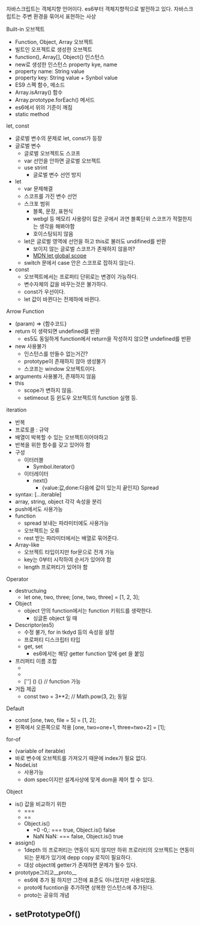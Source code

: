 자바스크립트는 객체지향 언어이다.
es6부터 객체지향적으로 발전하고 있다.
자바스크립트는 주변 환경을 묶어서 표현하는 사상

Built-in 오브젝트
- Function, Object, Array
오브젝트
- 빌트인 오프젝트로 생성한 오브젝트
- function(), Array[], Object{}
인스턴스
- new로 생성한 인스턴스
property kye, name
- property name: String value
- property key: String value + Synbol value
- ES9 스펙
함수, 메소드
- Array.isArray() 함수
- Array.prototype.forEach() 메서드
- es6에서 위의 기준이 깨짐
- static method

let, const
- 글로벌 변수의 문제로 let, const가 등장
- 글로벌 변수 
    - 글로벌 오브젝트도 스코프
    - var 선언을 안하면 글로벌 오브젝트
    - use strint
        - 글로벌 변수 선언 방지
- let
    - var 문제해결
    - 스코프를 가진 변수 선언
    - 스크포 범위
        - 블록, 문장, 표현식
        - webgl 등 메모리 사용량이 많은 곳에서 과연 블록단위 스코프가 적절한지는 생각을 해봐야함
        - 호이스팅되지 않음
    - let은 글로벌 영역에 선언을 하고 this로 불러도 undifined를 반환
        - 보이지 않는 글로벌 스코프가 존재하지 않을까?
        - [MDN let global scope](https://developer.mozilla.org/ko/docs/Web/JavaScript/Reference/Statements/let)
    - switch 문에서 case 안은 스코프로 잡하지 않는다.
- const
    - 오브젝트에서는 프로퍼티 단위로는 변경이 가능하다.
    - 변수자체의 값을 바꾸는것은 불가하다.
    - const가 우선이다.
    - let 값이 바뀐다는 전제하에 바뀐다.

Arrow Function
- (param) => {함수코드}
- return 이 생략되면 undefined를 반환
    - es5도 동일하게 function에서 return을 작성하지 않으면 undefined를 반환
- new 사용불가
    - 인스턴스를 만들수 없는거간?
    - prototype이 존재하지 않아 생성불가
    - 스코프는 window 오브젝트이다.
- arguments 사용불가, 존재하지 않음
- this
    - scope가 변하지 않음.
    - setimeout 등 윈도우 오브젝트의 function 실행 등.

iteration
- 반복
- 프로토콜 : 규약
- 배열이 박복할 수 있는 오브젝트이어야하고
- 반복을 위한 함수를 갖고 있어야 함
- 구성
    - 이터러블
        - Symbol.iterator()
    - 이터레이터
        - next()
            - {value:값,done:다음에 값이 있는지 끝인지}
Spread
- syntax: [...iterable]
- array, string, object 각각 속성을 분리
- push에서도 사용가능
- function 
    - spread 보내는 파라미터에도 사용가능
    - 오브젝트는 오류
    - rest 받는 파라미터에서는 배열로 묶어준다.
- Array-like
    - 오브젝트 타입이지만 for문으로 전개 가능
    - key는 0부터 시작하여 순서가 있어야 함
    - length 프로퍼티가 있어야 함

Operator
- destructuing
    - let one, two, three; [one, two, three] = [1, 2, 3];
- Object
    - object 안의 function에서는 function 키워드를 생략한다.
        - 싱글톤 object 일 때
- Descriptor(es5)
    - 수정 불가, for in tkdyd 등의 속성응 설정
    - 프로퍼티 디스크립터 타입
    - get, set
        - es6에서는 해당 getter function 앞에 get 을 붙임
- 프러퍼티 이름 조합
    - ['one' + 'tow']: value
    - [변수]: value
    - [''] () {} // function 가능
- 거듭 제곱
    - const two = 3**2; // Math.pow(3, 2); 동일

Default
- const [one, two, file = 5] = [1, 2];
- 왼쪽에서 오른쪽으로 적용 [one, two=one+1, three=two+2] = [1];

for-of
- (variable of iterable)
- 바로 변수에 오브젝트를 가져오기 때문에 index가 필요 없다.
- NodeList
    - 사용가능
    - dom spec이지만 설계사상에 맞게 dom을 제어 할 수 있다.

Object
- is() 값을 비교하기 위한 
    - ===
    - ==
    - Object.is()
        - +0 -0,: === true, Object.is() false
        - NaN NaN: === false, Object.is() true 
- assign()
    - 1depth 의 프로퍼티는 연동이 되지 않지만 하위 프로러티의 오브젝트는 연동이되는 문제가 있기에 depp copy 로직이 필요하다.
    - 대상 object에 getter가 존재하면 문제가 될수 있다.
- prototype그리고__proto__
    - es6에 추가 됨 하지만 그전에 표준도 아니었지만 사용되었음.
    - proto에 fucntion을 추가하면 상복한 인스턴스에 추가된다.
    - proto는 공유의 개념
- setPrototypeOf()
    - 